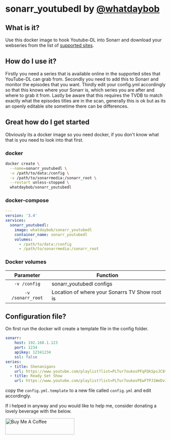 # sonarr_youtubedl by [@whatdaybob](https://github.com/whatdaybob) 

## What is it?
Use this docker image to hook Youtube-DL into Sonarr and download your webseries from the list of [supported sites](https://ytdl-org.github.io/youtube-dl/supportedsites.html).

## How do I use it?
Firstly you need a series that is available online in the supported sites that YouTube-DL can grab from. 
Secondly you need to add this to Sonarr and monitor the episodes that you want.
Thirdly edit your config.yml accordingly so that this knows where your Sonarr is, which series you are after and where to grab it from.
Lastly be aware that this requires the TVDB to match exactly what the episodes titles are in the scan, generally this is ok but as its an openly editable site sometime there can be differences.

## Great how do I get started
Obviously its a docker image so you need docker, if you don't know what that is you need to look into that first.

### docker

```bash
docker create \
  --name=sonarr_youtubedl \
  -v /path/to/data:/config \
  -v /path/to/sonarrmedia:/sonarr_root \
  --restart unless-stopped \
  whatdaybob/sonarr_youtubedl
```

### docker-compose

```yaml
---
version: '3.4'
services:
  sonarr_youtubedl:
    image: whatdaybob/sonarr_youtubedl
    container_name: sonarr_youtubedl
    volumes:
      - /path/to/data:/config
      - /path/to/sonarrmedia:/sonarr_root
```

### Docker volumes

| Parameter | Function |
| :----: | --- |
| `-v /config` | sonarr_youtubedl configs |
| `-v /sonarr_root` | Location of where your Sonarrs TV Show root is |

## Configuration file?

On first run the docker will create a template file in the config folder.

```yaml
sonarr:
    host: 192.168.1.123
    port: 1234
    apikey: 12341234
    ssl: false
series:
  - title: Shenanigans
    url: https://www.youtube.com/playlist?list=PLTur7oukosPFqFQkSpsJC8t2o9mRaxfVk
  - title: Ready Set Show
    url: https://www.youtube.com/playlist?list=PLTur7oukosPEwFTPJ1WeDvitauWzRiIhp
```

copy the `config.yml.template` to a new file called `config.yml` and edit accordingly.



If i helped in anyway and you would like to help me, consider donating a lovely beverage with the below.

<a href="https://www.buymeacoffee.com/whatdaybob" target="_blank"><img src="https://cdn.buymeacoffee.com/buttons/lato-black.png" alt="Buy Me A Coffee" style="height: 51px !important;width: 217px !important;" ></a>
